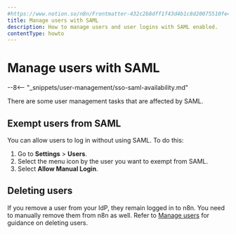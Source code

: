 ```yaml
---
#https://www.notion.so/n8n/Frontmatter-432c2b8dff1f43d4b1c8d20075510fe4
title: Manage users with SAML
description: How to manage users and user logins with SAML enabled.
contentType: howto
---
```


# Manage users with SAML

--8<-- "_snippets/user-management/sso-saml-availability.md"

There are some user management tasks that are affected by SAML.

## Exempt users from SAML

You can allow users to log in without using SAML. To do this:

1. Go to **Settings** > **Users**.
2. Select the menu icon by the user you want to exempt from SAML.
3. Select **Allow Manual Login**.

## Deleting users

If you remove a user from your IdP, they remain logged in to n8n. You need to manually remove them from n8n as well. Refer to [Manage users](/user-management/manage-users.md) for guidance on deleting users.
